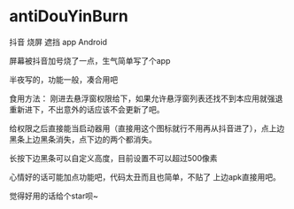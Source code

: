 # antiDouYinBurn

抖音 烧屏 遮挡 app Android

屏幕被抖音加号烧了一点，生气简单写了个app

半夜写的，功能一般，凑合用吧

食用方法：
刚进去悬浮窗权限给下，如果允许悬浮窗列表还找不到本应用就强退重新进下，不出意外的话应该不会更新了吧。

给权限之后直接能当启动器用（直接用这个图标就行不用再从抖音进了），点上边黑条上边黑条消失，点下边的两个都消失。

长按下边黑条可以自定义高度，目前设置不可以超过500像素

心情好的话可能加点功能吧，代码太丑而且也简单，不贴了 上边apk直接用吧。

觉得好用的话给个star呗~
